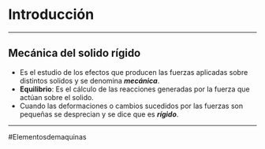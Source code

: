 # Introducción
---
## Mecánica del solido rígido
- Es el estudio de los efectos que producen las fuerzas aplicadas sobre distintos solidos y se denomina ***mecánica***.
- **Equilibrio**: Es el cálculo de las reacciones generadas por la fuerza que actúan sobre el solido.
- Cuando las deformaciones o cambios sucedidos por las fuerzas son pequeñas se desprecian y se dice que es ***rígido***.

---
#Elementosdemaquinas 